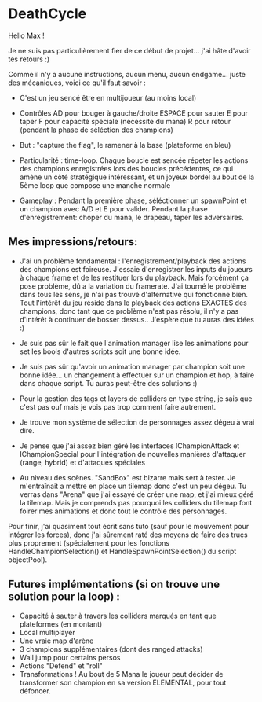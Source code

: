 # DeathCycle

Hello Max ! 

Je ne suis pas particulièrement fier de ce début de projet... j'ai hâte d'avoir tes retours :)

Comme il n'y a aucune instructions, aucun menu, aucun endgame... juste des mécaniques, voici ce qu'il faut savoir :

- C'est un jeu sencé être en multijoueur (au moins local)
- Contrôles
AD pour bouger à gauche/droite
ESPACE pour sauter
E pour taper
F pour capacité spéciale (nécessite du mana)
R pour retour (pendant la phase de séléction des champions)

- But : "capture the flag", le ramener à la base (plateforme en bleu)
- Particularité : time-loop. Chaque boucle est sencée répeter les actions des champions enregistrées lors des boucles précédentes, ce qui amène un côté stratégique intéressant, et un joyeux bordel au bout de la 5ème loop que compose une manche normale
- Gameplay : Pendant la première phase, séléctionner un spawnPoint et un champion avec A/D et E pour valider. Pendant la phase d'enregistrement: choper du mana, le drapeau, taper les adversaires.

## Mes impressions/retours:

- J'ai un problème fondamental : l'enregistrement/playback des actions des champions est foireuse.
J'essaie d'enregistrer les inputs du joueurs à chaque frame et de les restituer lors du playback. Mais forcément ça pose problème, dû a la variation du framerate.
J'ai tourné le problème dans tous les sens, je n'ai pas trouvé d'alternative qui fonctionne bien. Tout l'intérêt du jeu réside dans le playback des actions EXACTES des champions, donc tant que ce problème n'est pas résolu, il n'y a pas d'intérêt à continuer de bosser dessus..
J'espère que tu auras des idées :)

- Je suis pas sûr le fait que l'animation manager lise les animations pour set les bools d'autres scripts soit une bonne idée.
  
- Je suis pas sûr qu'avoir un animation manager par champion soit une bonne idée... un changement à effectuer sur un champion et hop, à faire dans chaque script. Tu auras peut-être des solutions :)

- Pour la gestion des tags et layers de colliders en type string, je sais que c'est pas ouf mais je vois pas trop comment faire autrement.
  
- Je trouve mon système de sélection de personnages assez dégeu à vrai dire.
  
- Je pense que j'ai assez bien géré les interfaces IChampionAttack et IChampionSpecial pour l'intégration de nouvelles manières d'attaquer (range, hybrid) et d'attaques spéciales

- Au niveau des scènes. "SandBox" est bizarre mais sert à tester. Je m'entraînait a mettre en place un tilemap donc c'est un peu dégeu. Tu verras dans "Arena" que j'ai essayé de créer une map, et j'ai mieux géré la tilemap. Mais je comprends pas pourquoi les colliders du tilemap font foirer mes animations et donc tout le contrôle des personnages.


Pour finir, j'ai quasiment tout écrit sans tuto (sauf pour le mouvement pour intégrer les forces), donc j'ai sûrement raté des moyens de faire des trucs plus proprement (spécialement pour les fonctions HandleChampionSelection() et HandleSpawnPointSelection() du script objectPool).


## Futures implémentations (si on trouve une solution pour la loop) :

- Capacité à sauter à travers les colliders marqués en tant que plateformes (en montant)
- Local multiplayer
- Une vraie map d'arène
- 3 champions supplémentaires (dont des ranged attacks)
- Wall jump pour certains persos
- Actions "Defend" et "roll"
- Transformations ! Au bout de 5 Mana le joueur peut décider de transformer son champion en sa version ELEMENTAL, pour tout défoncer. 
